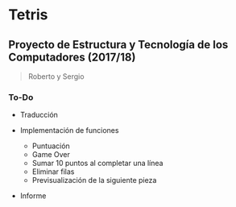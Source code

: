 # Tetris

## Proyecto de Estructura y Tecnología de los Computadores (2017/18)

>  Roberto y Sergio

### To-Do
- Traducción
- Implementación de funciones

    - Puntuación
    - Game Over
    - Sumar 10 puntos al completar una línea
    - Eliminar filas
    - Previsualización de la siguiente pieza
    
- Informe


